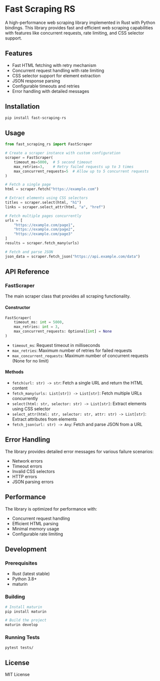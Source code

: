 # Fast Scraping RS

A high-performance web scraping library implemented in Rust with Python bindings. This library provides fast and efficient web scraping capabilities with features like concurrent requests, rate limiting, and CSS selector support.

## Features

- Fast HTML fetching with retry mechanism
- Concurrent request handling with rate limiting
- CSS selector support for element extraction
- JSON response parsing
- Configurable timeouts and retries
- Error handling with detailed messages

## Installation

```bash
pip install fast-scraping-rs
```

## Usage

```python
from fast_scraping_rs import FastScraper

# Create a scraper instance with custom configuration
scraper = FastScraper(
    timeout_ms=5000,  # 5 second timeout
    max_retries=3,    # Retry failed requests up to 3 times
    max_concurrent_requests=5  # Allow up to 5 concurrent requests
)

# Fetch a single page
html = scraper.fetch("https://example.com")

# Extract elements using CSS selectors
titles = scraper.select(html, "h1")
links = scraper.select_attr(html, "a", "href")

# Fetch multiple pages concurrently
urls = [
    "https://example.com/page1",
    "https://example.com/page2",
    "https://example.com/page3"
]
results = scraper.fetch_many(urls)

# Fetch and parse JSON
json_data = scraper.fetch_json("https://api.example.com/data")
```

## API Reference

### FastScraper

The main scraper class that provides all scraping functionality.

#### Constructor

```python
FastScraper(
    timeout_ms: int = 5000,
    max_retries: int = 3,
    max_concurrent_requests: Optional[int] = None
)
```

- `timeout_ms`: Request timeout in milliseconds
- `max_retries`: Maximum number of retries for failed requests
- `max_concurrent_requests`: Maximum number of concurrent requests (None for no limit)

#### Methods

- `fetch(url: str) -> str`: Fetch a single URL and return the HTML content
- `fetch_many(urls: List[str]) -> List[str]`: Fetch multiple URLs concurrently
- `select(html: str, selector: str) -> List[str]`: Extract elements using CSS selector
- `select_attr(html: str, selector: str, attr: str) -> List[str]`: Extract attributes from elements
- `fetch_json(url: str) -> Any`: Fetch and parse JSON from a URL

## Error Handling

The library provides detailed error messages for various failure scenarios:

- Network errors
- Timeout errors
- Invalid CSS selectors
- HTTP errors
- JSON parsing errors

## Performance

The library is optimized for performance with:

- Concurrent request handling
- Efficient HTML parsing
- Minimal memory usage
- Configurable rate limiting

## Development

### Prerequisites

- Rust (latest stable)
- Python 3.8+
- maturin

### Building

```bash
# Install maturin
pip install maturin

# Build the project
maturin develop
```

### Running Tests

```bash
pytest tests/
```

## License

MIT License